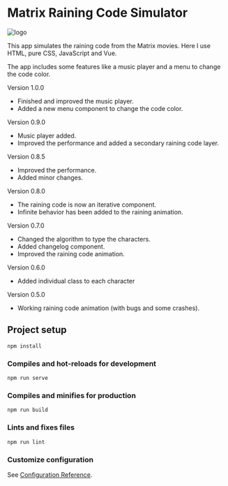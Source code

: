 # Matrix Raining Code Simulator
![logo](https://user-images.githubusercontent.com/57297760/135144113-8ace96b8-dc42-4906-993d-585ebf2cc302.jpg)

This app simulates the raining code from the Matrix movies. Here I use HTML, pure CSS, JavaScript and Vue. 

The app includes some features like a music player and a menu to change the code color.

Version 1.0.0

* Finished and improved the music player.
* Added a new menu component to change the code color.

Version 0.9.0

* Music player added.
* Improved the performance and added a secondary raining code layer.

Version 0.8.5

* Improved the performance.
* Added minor changes.

Version 0.8.0 

* The raining code is now an iterative component.
* Infinite behavior has been added to the raining animation.

Version 0.7.0

* Changed the algorithm to type the characters.
* Added changelog component.
* Improved the raining code animation.

Version 0.6.0

* Added individual class to each character

Version 0.5.0

* Working raining code animation (with bugs and some crashes).


## Project setup
```
npm install
```

### Compiles and hot-reloads for development
```
npm run serve
```

### Compiles and minifies for production
```
npm run build
```

### Lints and fixes files
```
npm run lint
```

### Customize configuration
See [Configuration Reference](https://cli.vuejs.org/config/).
